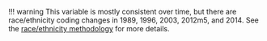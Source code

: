 !!! warning
    This variable is mostly consistent over time, but there are race/ethnicity coding changes in 1989, 1996, 2003, 2012m5, and 2014. See the [race/ethnicity methodology](../../methodology/racevariables.md) for more details.
